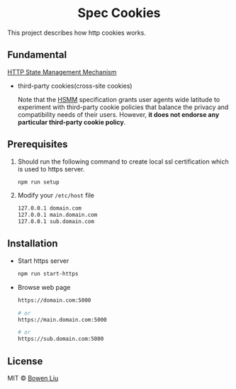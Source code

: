 <h1 align="center">Spec Cookies</h1>

This project describes how http cookies works.

## Fundamental

[HTTP State Management Mechanism](https://tools.ietf.org/html/rfc6265)

- third-party cookies(cross-site cookies)

  Note that the [HSMM](https://tools.ietf.org/html/rfc6265#section-7.1) specification grants user agents wide latitude to experiment with third-party cookie policies that balance the privacy and compatibility needs of their users. However, **it does not endorse any particular third-party cookie policy**.

## Prerequisites

1. Should run the following command to create local ssl certification which is used to https server.

   ```bash
   npm run setup
   ```

2. Modify your `/etc/host` file

   ```txt
   127.0.0.1 domain.com
   127.0.0.1 main.domain.com
   127.0.0.1 sub.domain.com
   ```

## Installation

- Start https server

  ```bash
  npm run start-https
  ```

- Browse web page

  ```bash
  https://domain.com:5000

  # or
  https://main.domain.com:5000

  # or
  https://sub.domain.com:5000
  ```

## License

MIT © [Bowen Liu](https://github.com/lbwa)

